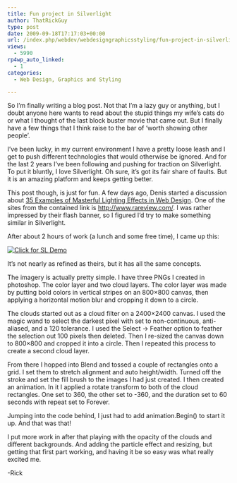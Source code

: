 ```yaml
---
title: Fun project in Silverlight
author: ThatRickGuy
type: post
date: 2009-09-18T17:17:03+00:00
url: /index.php/webdev/webdesigngraphicsstyling/fun-project-in-silverlight/
views:
  - 5990
rp4wp_auto_linked:
  - 1
categories:
  - Web Design, Graphics and Styling

---
```

So I&#8217;m finally writing a blog post. Not that I&#8217;m a lazy guy or anything, but I doubt anyone here wants to read about the stupid things my wife&#8217;s cats do or what I thought of the last block buster movie that came out. But I finally have a few things that I think raise to the bar of &#8216;worth showing other people&#8217;.

I&#8217;ve been lucky, in my current environment I have a pretty loose leash and I get to push different technologies that would otherwise be ignored. And for the last 2 years I&#8217;ve been following and pushing for traction on Silverlight. To put it bluntly, I love Silverlight. Oh sure, it&#8217;s got its fair share of faults. But it is an amazing platform and keeps getting better. 

This post though, is just for fun. A few days ago, Denis started a discussion about [35 Examples of Masterful Lighting Effects in Web Design][1]. One of the sites from the contained link is <http://www.rareview.com/>. I was rather impressed by their flash banner, so I figured I&#8217;d try to make something similar in Silverlight. 

After about 2 hours of work (a lunch and some free time), I came up this:

[![][2]][3]

It&#8217;s not nearly as refined as theirs, but it has all the same concepts. 

The imagery is actually pretty simple. I have three PNGs I created in photoshop. The color layer and two cloud layers. The color layer was made by putting bold colors in vertical stripes on an 800&#215;800 canvas, then applying a horizontal motion blur and cropping it down to a circle. 

The clouds started out as a cloud filter on a 2400&#215;2400 canvas. I used the magic wand to select the darkest pixel with set to non-continuous, anti-aliased, and a 120 tolerance. I used the Select -> Feather option to feather the selection out 100 pixels then deleted. Then I re-sized the canvas down to 800&#215;800 and cropped it into a circle. Then I repeated this process to create a second cloud layer.

From there I hopped into Blend and tossed a couple of rectangles onto a grid. I set them to stretch alignment and auto height/width. Turned off the stroke and set the fill brush to the images I had just created. I then created an animation. In it I applied a rotate transform to both of the cloud rectangles. One set to 360, the other set to -360, and the duration set to 60 seconds with repeat set to Forever.

Jumping into the code behind, I just had to add animation.Begin() to start it up. And that was that!

I put more work in after that playing with the opacity of the clouds and different backgrounds. And adding the particle effect and resizing, but getting that first part working, and having it be so easy was what really excited me.

-Rick

 [1]: http://forum.ltd.local/viewtopic.php?f=7&t=5764&start=0&st=0&sk=t&sd=a
 [2]: http://ringdev.com.web10.reliabledomainspace.com/images/tm_cloudwheel.png "Click for SL Demo"
 [3]: http://ringdev.com.web10.reliabledomainspace.com/code/spaceeffect/SL_CloudWheelTestPage.aspx